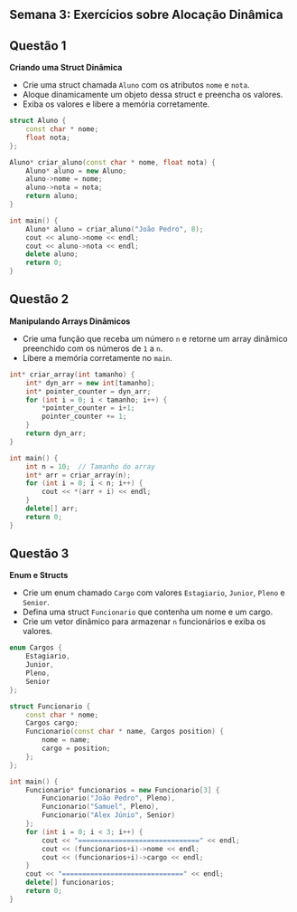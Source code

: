 ## Semana 3: Exercícios sobre Alocação Dinâmica

## Questão 1
**Criando uma Struct Dinâmica**
- Crie uma struct chamada `Aluno` com os atributos `nome` e `nota`.
- Aloque dinamicamente um objeto dessa struct e preencha os valores.
- Exiba os valores e libere a memória corretamente.

```cpp
struct Aluno {
    const char * nome;
    float nota;
};

Aluno* criar_aluno(const char * nome, float nota) {
    Aluno* aluno = new Aluno;
    aluno->nome = nome;
    aluno->nota = nota;
    return aluno;
}

int main() {
    Aluno* aluno = criar_aluno("João Pedro", 8);
    cout << aluno->nome << endl;
    cout << aluno->nota << endl;
    delete aluno;
    return 0;
}
```

## Questão 2
**Manipulando Arrays Dinâmicos**
- Crie uma função que receba um número `n` e retorne um array dinâmico preenchido com os números de `1` a `n`.
- Libere a memória corretamente no `main`.

```cpp
int* criar_array(int tamanho) {
    int* dyn_arr = new int[tamanho];
    int* pointer_counter = dyn_arr;
    for (int i = 0; i < tamanho; i++) {
        *pointer_counter = i+1;
        pointer_counter += 1;
    }
    return dyn_arr;
}

int main() {
    int n = 10;  // Tamanho do array
    int* arr = criar_array(n);
    for (int i = 0; i < n; i++) {
        cout << *(arr + i) << endl;
    }
    delete[] arr;
    return 0;
}
```

## Questão 3
**Enum e Structs**
- Crie um enum chamado `Cargo` com valores `Estagiario`, `Junior`, `Pleno` e `Senior`.
- Defina uma struct `Funcionario` que contenha um nome e um cargo.
- Crie um vetor dinâmico para armazenar `n` funcionários e exiba os valores.

```cpp
enum Cargos {
    Estagiario,
    Junior,
    Pleno,
    Senior
};

struct Funcionario {
    const char * nome;
    Cargos cargo;
    Funcionario(const char * name, Cargos position) {
        nome = name;
        cargo = position;
    };
};

int main() {
    Funcionario* funcionarios = new Funcionario[3] {
        Funcionario("João Pedro", Pleno),
        Funcionario("Samuel", Pleno),
        Funcionario("Alex Júnio", Senior)
    };
    for (int i = 0; i < 3; i++) {
        cout << "==============================" << endl;
        cout << (funcionarios+i)->nome << endl;
        cout << (funcionarios+i)->cargo << endl;
    }
    cout << "==============================" << endl;
    delete[] funcionarios;
    return 0;
}
```